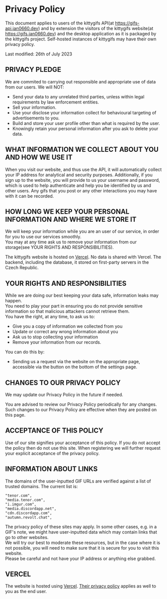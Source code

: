 # Privacy Policy
This document applies to users of the kittygifs API(at https://gifs-api.jan0660.dev) and by extension the visitors of the kittygifs website(at https://gifs.jan0660.dev) and the desktop application as it is packaged by the kittygifs project. Self-hosted instances of kittygifs may have their own privacy policy.

Last modified: 26th of July 2023
## PRIVACY PLEDGE
We are commited to carrying out responsible and appropriate use of data from our users. We will NOT:

- Send your data to any unrelated third parties, unless within legal requirements by law enforcement entities.
- Sell your information.
- Use your disclose your information collect for behavioural targeting of advertisements to you.
- Build and store your user profile other than what is required by the user.
- Knowingly retain your personal information after you ask to delete your data.

## WHAT INFORMATION WE COLLECT ABOUT YOU AND HOW WE USE IT
When you visit our website, and thus use the API, it will automatically collect your IP address for analytical and security purposes.
Additionally, if you sign up to the website, you will provide to us your username and password, which is used to help authenticate and help you be identified by us and other users.
Any gifs that you post or any other interactions you may have with it can be recorded.
## HOW LONG WE KEEP YOUR PERSONAL INFORMATION AND WHERE WE STORE IT
We will keep your information while you are an user of our service, in order for you to use our services smoothly.  
You may at any time ask us to remove your information from our storage(see YOUR RIGHTS AND RESPONSIBILITIES).

The kittygifs website is hosted on [Vercel](https://vercel.com/). No data is shared with Vercel.
The backend, including the database, it stored on first-party servers in the Czech Republic.
## YOUR RIGHTS AND RESPONSIBILITIES
While we are doing our best keeping your data safe, information leaks may happen.  
You need to play your part in ensuring you do not provide sensitive information so that malicious attackers cannot retrieve them.  
You have the right, at any time, to ask us to:

- Give you a copy of information we collected from you
- Update or correct any wrong information about you
- Ask us to stop collecting your information
- Remove your information from our records.

You can do this by:

- Sending us a request via the website on the appropriate page, accessible via the button on the bottom of the settings page.
## CHANGES TO OUR PRIVACY POLICY
We may update our Privacy Policy in the future if needed.

You are advised to review our Privacy Policy periodically for any changes. Such changes to our Privacy Policy are effective when they are posted on this page.
## ACCEPTANCE OF THIS POLICY
Use of our site signifies your acceptance of this policy. If you do not accept the policy then do not use this site. When registering we will further request your explicit acceptance of the privacy policy.
## INFORMATION ABOUT LINKS
The domains of the user-inputted GIF URLs are verified against a list of trusted domains. The current list is:
```
"tenor.com",  
"media.tenor.com",  
"i.imgur.com",  
"media.discordapp.net",  
"cdn.discordapp.com",  
"autumn.revolt.chat",
```
The privacy policy of these sites may apply.
In some other cases, e.g. in a GIF's note, we might have user-inputted data which may contain links that go to other websites.  
We will try our best to moderate these resources, but in the case where it is not possible, you will need to make sure that it is secure for you to visit this website.  
Please be careful and not have your IP address or anything else grabbed.
## VERCEL
The website is hosted using [Vercel](https://vercel.com). [Their privacy policy](https://vercel.com/legal/privacy-policy) applies as well to you as the end user.
